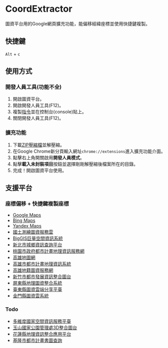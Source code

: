 # CoordExtractor
圖資平台用的Google網頁擴充功能，能偏移經緯座標並使用快捷鍵複製。
## 快捷鍵
`Alt` + `c`
## 使用方式
### 開發人員工具(功能不全)
1. 開啟圖資平台。
2. 開啟開發人員工具(F12)。
3. 複製[指令](https://github.com/LonghiTW/CoordExtractor/blob/main/commands.js)並在控制台(console)貼上。
4. 關閉開發人員工具(F12)。
### 擴充功能
1. 下載[ZIP壓縮檔](https://github.com/LonghiTW/CoordExtractor/releases)並解壓縮。
2. 在Google Chrome新分頁輸入網址`chrome://extensions`進入擴充功能介面。
3. 點擊右上角開關啟用**開發人員模式**。
4. 點擊**載入未封裝項目**按鈕並選擇剛剛解壓縮後檔案所在的目錄。
5. 完成！開啟圖資平台使用。
## 支援平台
### 座標偏移 + 快捷鍵複製座標
* [Google Maps](https://www.google.com/maps)
* [Bing Maps](https://www.bing.com/maps)
* [Yandex Maps](https://yandex.com/maps/)
* [國土測繪圖資服務雲](https://maps.nlsc.gov.tw/T09/mapshow.action)
* [BigGIS巨量空間資訊系統](https://gis.ardswc.gov.tw/)
* [新北市城鄉資訊查詢平台](https://urban.planning.ntpc.gov.tw/)
* [桃園市政府都市計畫地理資訊服務網](https://urplanning.tycg.gov.tw/gisMap/Map.aspx)
* [高雄地圖網](https://gisdawh.kcg.gov.tw/)
* [高雄市都市計畫地理資訊系統](https://urbangis.kcg.gov.tw/UBA/web_page/UBA010100.jsp)
* [高雄地籍圖資服務網](https://gisdawh.kcg.gov.tw/landeasy/)
* [新竹市都市發展資訊整合圖台](https://urbangis.hccg.gov.tw/HcUrbanMap/)
* [屏東縣地理圖資整合系統](https://nsp.tcd.gov.tw/tcd_pingtung/)
* [臺東縣圖資雲端分享平臺](https://map.taitung.gov.tw/)
* [金門縣圖資雲系統](https://urban.kinmen.gov.tw/kmgisweb/)
### Todo
* [多維度國家空間資訊服務平臺](https://3dmaps.nlsc.gov.tw/)
* [玉山國家公園管理處3D整合圖台](https://ysnp.3dgis.tw/)
* [花蓮縣地理資訊整合應用平台](https://map.hl.gov.tw/HLGIS)
* [基隆市都市計畫書圖查詢](https://upgis.klcg.gov.tw/kl_land/MapQuery/index.asp)
